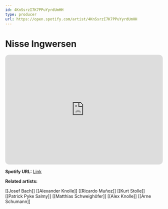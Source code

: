 ```yaml
---
id: 4KnSsrzI7K7PPuYyrdUmHH
type: producer
url: https://open.spotify.com/artist/4KnSsrzI7K7PPuYyrdUmHH
---
```

# Nisse Ingwersen

<iframe style="border-radius:12px" src="https://open.spotify.com/embed/artist/4KnSsrzI7K7PPuYyrdUmHH" width="100%" height="352" frameBorder="0" allowfullscreen="" allow="autoplay; clipboard-write; encrypted-media; fullscreen; picture-in-picture" loading="lazy"></iframe>

**Spotify URL:** [Link](https://open.spotify.com/artist/4KnSsrzI7K7PPuYyrdUmHH)

**Related artists:**

[[Josef Bach]]
[[Alexander Knolle]]
[[Ricardo Muñoz]]
[[Kurt Stolle]]
[[Patrick Pyke Salmy]]
[[Matthias Schweighöfer]]
[[Alex Knolle]]
[[Arne Schumann]]
